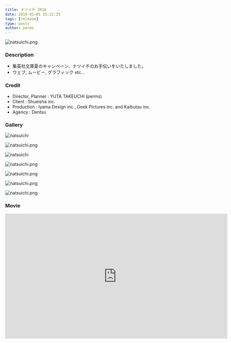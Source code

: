 ```yaml
---
title: ナツイチ 2016
date: 2016-01-01 15:22:25
tags: [release]
type: posts
author: perms
---
```


![natsuichi.png](/img/works/natsuichi_2016_5.png 'natsuichi')

### Description

* 集英社文庫夏のキャンペーン、ナツイチのお手伝いをいたしました。
* ウェブ, ムービー, グラフィック etc...

<!-- ### Award
- WIRED CREATIVE HACK AWARD BEST PRESENTATION (2014) -->

### Credit

* Director, Planner : YUTA TAKEUCHI (perms)
* Client : Shueisha inc.
* Production : Iyama Design inc., Geek Pictures inc. and Kaibutsu inc.
* Agency : Dentsu

### Gallery

![natsuichi](/img/works/natsuichi_2016_2.png 'natsuichi')

![natsuichi.png](/img/works/natsuichi_2016_4.png 'natsuichi')

![natsuichi](/img/works/natsuichi_2016.png 'natsuichi')

![natsuichi.png](/img/works/natsuichi_2016_6.png 'natsuichi')

![natsuichi.png](/img/works/natsuichi_2016_7.png 'natsuichi')

![natsuichi.png](/img/works/natsuichi_2016_8.png 'natsuichi')

![natsuichi.png](/img/works/natsuichi_2016_9.png 'natsuichi')

### Movie

<iframe src="https://player.vimeo.com/video/249294355" width="720" height="405" frameborder="0" webkitallowfullscreen mozallowfullscreen allowfullscreen></iframe>
